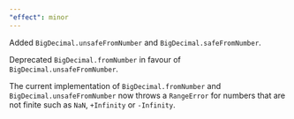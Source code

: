 ```yaml
---
"effect": minor
---
```


Added `BigDecimal.unsafeFromNumber` and `BigDecimal.safeFromNumber`.

Deprecated `BigDecimal.fromNumber` in favour of `BigDecimal.unsafeFromNumber`.

The current implementation of `BigDecimal.fromNumber` and `BigDecimal.unsafeFromNumber` now throws
a `RangeError` for numbers that are not finite such as `NaN`, `+Infinity` or `-Infinity`.
